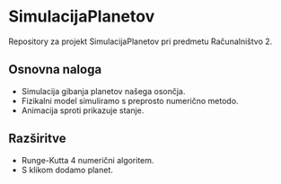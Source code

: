 # SimulacijaPlanetov
Repository za projekt SimulacijaPlanetov pri predmetu Računalništvo 2.

## Osnovna naloga
* Simulacija gibanja planetov našega osončja.
* Fizikalni model simuliramo s preprosto numerično metodo.
* Animacija sproti prikazuje stanje.


## Razširitve
* Runge-Kutta 4 numerični algoritem.
* S klikom dodamo planet.